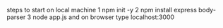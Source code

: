 steps to start on local machine 
1 npm init -y
2 npm install express body-parser
3 node app.js
and on browser type localhost:3000
